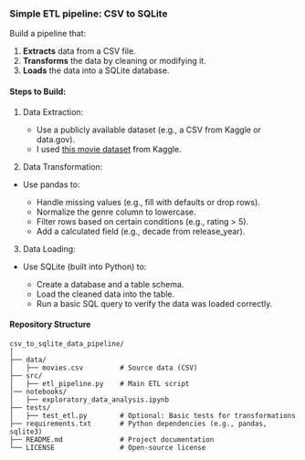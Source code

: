 <h3>Simple ETL pipeline: CSV to SQLite</h3>

Build a pipeline that:

1. <b>Extracts</b> data from a CSV file.
2. <b>Transforms</b> the data by cleaning or modifying it.
3. <b>Loads</b> the data into a SQLite database.

<h4>Steps to Build:</h4>

1. Data Extraction:

   * Use a publicly available dataset (e.g., a CSV from Kaggle or data.gov).
   * I used [this movie dataset](https://www.kaggle.com/datasets/utkarshx27/movies-dataset) from Kaggle.


2. Data Transformation:

* Use pandas to:

  * Handle missing values (e.g., fill with defaults or drop rows).
  * Normalize the genre column to lowercase.
  * Filter rows based on certain conditions (e.g., rating > 5).
  * Add a calculated field (e.g., decade from release_year).

3. Data Loading:


* Use SQLite (built into Python) to:

  * Create a database and a table schema.
  * Load the cleaned data into the table.
  * Run a basic SQL query to verify the data was loaded correctly.


<h4>Repository Structure</h4>

```
csv_to_sqlite_data_pipeline/
│
├── data/
│   ├── movies.csv         # Source data (CSV)
├── src/
│   ├── etl_pipeline.py    # Main ETL script
│── notebooks/
│   ├── exploratory_data_analysis.ipynb
├── tests/
│   ├── test_etl.py        # Optional: Basic tests for transformations
├── requirements.txt       # Python dependencies (e.g., pandas, sqlite3)
├── README.md              # Project documentation
└── LICENSE                # Open-source license
```
